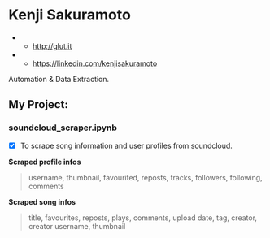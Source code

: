 # Kenji Sakuramoto
* * http://glut.it

* * https://linkedin.com/kenjisakuramoto

Automation & Data Extraction.

## My Project:
### soundcloud_scraper.ipynb
- [x] To scrape song information and user profiles from soundcloud. 

**Scraped profile infos** 
> username, thumbnail, favourited, reposts, tracks, followers, following, comments

**Scraped song infos**
> title, favourites, reposts, plays, comments, upload date, tag, creator, creator username, thumbnail
